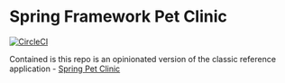 # Spring Framework Pet Clinic

[![CircleCI](https://circleci.com/gh/yarepka/sfg-pet-clinic.svg?style=svg)](https://circleci.com/gh/yarepka/sfg-pet-clinic)

Contained is this repo is an opinionated version of the classic reference application - [Spring Pet Clinic](https://github.com/spring-projects/spring-petclinic)
